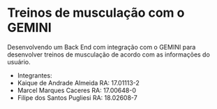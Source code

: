 # Treinos de musculação com o GEMINI
Desenvolvendo um Back End com integração com o GEMINI para desenvolver treinos de musculação de acordo com as informações do usuário.

- Integrantes:
- Kaique de Andrade Almeida RA: 17.01113-2
- Marcel Marques Caceres RA: 17.00648-0
- Filipe dos Santos Pugliesi RA: 18.02608-7
